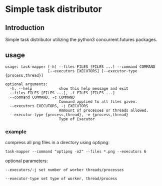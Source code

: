 # Simple task distributor 

## Introduction

Simple task distributor utilizing the python3 concurrent.futures packages.

## usage

```
usage: task-mapper [-h] --files FILES [FILES ...] --command COMMAND
                   [--executors EXECUTORS] [--executor-type {process,thread}]

optional arguments:
  -h, --help            show this help message and exit
  --files FILES [FILES ...], -f FILES [FILES ...]
  --command COMMAND, -c COMMAND
                        Command applied to all files given.
  --executors EXECUTORS, -j EXECUTORS
                        Ammount of processes or threads allowed.
  --executor-type {process,thread}, -e {process,thread}
                        Type of Executor
```

### example

compress all png files in a directory using optipng:
```
task-mapper --command "optipng -o2" --files *.png --executors 6
```

optional parameters: 

```
--executors/-j set number of worker threads/processes

--executor-type set type of worker, thread/process

```
